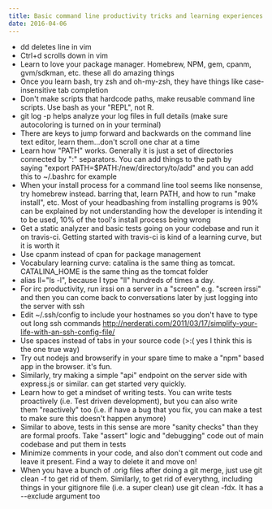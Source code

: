 ```yaml
---
title: Basic command line productivity tricks and learning experiences
date: 2016-04-06
---
```


- dd deletes line in vim
- Ctrl+d scrolls down in vim
- Learn to love your package manager. Homebrew, NPM, gem, cpanm, gvm/sdkman,
  etc. these all do amazing things
- Once you learn bash, try zsh and oh-my-zsh, they have things like
  case-insensitive tab completion
- Don't make scripts that hardcode paths, make reusable command line scripts.
  Use bash as your "REPL", not R.
- git log -p helps analyze your log files in full details (make sure
  autocoloring is turned on in your terminal)
- There are keys to jump forward and backwards on the command line text editor,
  learn them...don't scroll one char at a time
- Learn how "PATH" works. Generally it is just a set of directories connected
  by ":" separators. You can add things to the path by saying "export
  PATH=$PATH:/new/directory/to/add" and you can add this to ~/.bashrc for
  example
- When your install process for a command line tool seems like nonsense, try
  homebrew instead. barring that, learn PATH, and how to run "make install",
  etc. Most of your headbashing from installing programs is 90% can be
  explained by not understanding how the developer is intending it to be used,
  10% of the tool's install process being wrong
- Get a static analyzer and basic tests going on your codebase and run it on
  travis-ci. Getting started with travis-ci is kind of a learning curve, but it
  is worth it
- Use cpanm instead of cpan for package management
- Vocabulary learning curve: catalina is the same thing as tomcat.
  CATALINA_HOME is the same thing as the tomcat folder
- alias ll="ls -l", because I type "ll" hundreds of times a day.
- For irc productivity, run irssi on a server in a "screen" e.g. "screen irssi"
  and then you can come back to conversations later by just logging into the
  server with ssh
- Edit ~/.ssh/config to include your hostnames so you don't have to type out
  long ssh
  commands http://nerderati.com/2011/03/17/simplify-your-life-with-an-ssh-config-file/
- Use spaces instead of tabs in your source code (>:( yes I think this is the
  one true way)
- Try out nodejs and browserify in your spare time to make a "npm" based app in
  the browser. it's fun.
- Similarly, try making a simple "api" endpoint on the server side with
  express.js or similar. can get started very quickly.
- Learn how to get a mindset of writing tests. You can write tests proactively
  (i.e. Test driven development), but you can also write them "reactively" too
  (i.e. if have a bug that you fix, you can make a test to make sure this
  doesn't happen anymore)
- Similar to above, tests in this sense are more "sanity checks" than they are
  formal proofs. Take "assert" logic and "debugging" code out of main codebase
  and put them in tests
- Minimize comments in your code, and also don't comment out code and leave it
  present. Find a way to delete it and move on!
- When you have a bunch of .orig files after doing a git merge, just use git
  clean -f to get rid of them. Similarly, to get rid of everythng, including
  things in your gitignore file (i.e. a super clean) use git clean -fdx. It has
  a --exclude argument too
